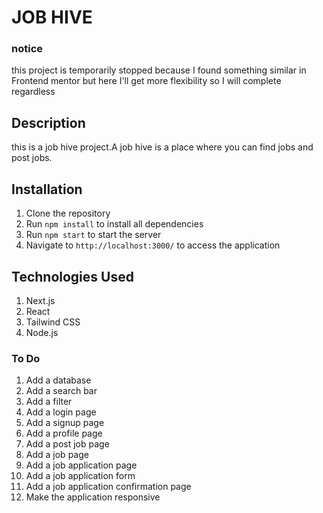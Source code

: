 # JOB HIVE
### notice 
this project is temporarily stopped because I found something 
similar in Frontend mentor but here I'll get more flexibility so I will complete regardless 

## Description
this is a job hive project.A job hive is a place where you can find jobs and post jobs.

## Installation
1. Clone the repository
2. Run `npm install` to install all dependencies
3. Run `npm start` to start the server
4. Navigate to `http://localhost:3000/` to access the application

## Technologies Used
1. Next.js
2. React
3. Tailwind CSS
4. Node.js

### To Do
1. Add a database
2. Add a search bar
3. Add a filter
4. Add a login page
5. Add a signup page
6. Add a profile page
7. Add a post job page
8. Add a job page
9. Add a job application page
10. Add a job application form
11. Add a job application confirmation page
12. Make the application responsive

